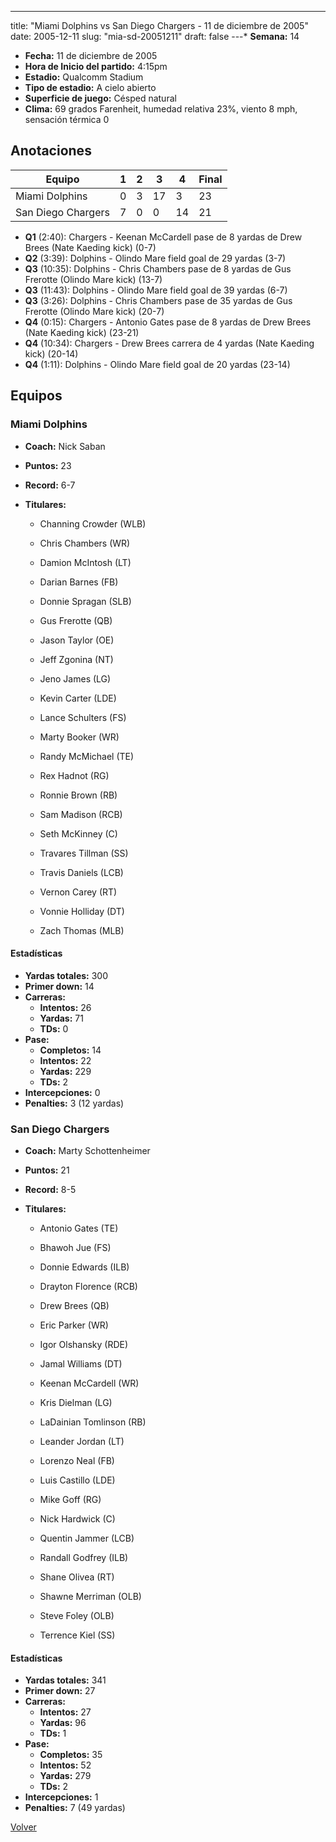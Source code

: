 ---
title: "Miami Dolphins vs San Diego Chargers - 11 de diciembre de 2005"
date: 2005-12-11
slug: "mia-sd-20051211"
draft: false
---* **Semana:** 14
* **Fecha:** 11 de diciembre de 2005
* **Hora de Inicio del partido:** 4:15pm
* **Estadio:** Qualcomm Stadium
* **Tipo de estadio:** A cielo abierto
* **Superficie de juego:** Césped natural
* **Clima:** 69 grados Farenheit, humedad relativa 23%, viento 8 mph, sensación térmica 0




## Anotaciones
| Equipo | 1 | 2 | 3 | 4 | Final |
|--------|---|---|---|---|-------|
| Miami Dolphins  | 0 | 3 | 17 | 3  | 23 |
| San Diego Chargers  | 7 | 0 | 0 | 14  | 21 |
* **Q1** (2:40): Chargers - Keenan McCardell pase de 8 yardas de Drew Brees (Nate Kaeding kick) (0-7)
* **Q2** (3:39): Dolphins - Olindo Mare field goal de 29 yardas (3-7)
* **Q3** (10:35): Dolphins - Chris Chambers pase de 8 yardas de Gus Frerotte (Olindo Mare kick) (13-7)
* **Q3** (11:43): Dolphins - Olindo Mare field goal de 39 yardas (6-7)
* **Q3** (3:26): Dolphins - Chris Chambers pase de 35 yardas de Gus Frerotte (Olindo Mare kick) (20-7)
* **Q4** (0:15): Chargers - Antonio Gates pase de 8 yardas de Drew Brees (Nate Kaeding kick) (23-21)
* **Q4** (10:34): Chargers - Drew Brees carrera de 4 yardas (Nate Kaeding kick) (20-14)
* **Q4** (1:11): Dolphins - Olindo Mare field goal de 20 yardas (23-14)


## Equipos


### Miami Dolphins
* **Coach:** Nick Saban
* **Puntos:** 23
* **Record:** 6-7
* **Titulares:** 

  * Channing Crowder (WLB) 

  * Chris Chambers (WR) 

  * Damion McIntosh (LT) 

  * Darian Barnes (FB) 

  * Donnie Spragan (SLB) 

  * Gus Frerotte (QB) 

  * Jason Taylor (OE) 

  * Jeff Zgonina (NT) 

  * Jeno James (LG) 

  * Kevin Carter (LDE) 

  * Lance Schulters (FS) 

  * Marty Booker (WR) 

  * Randy McMichael (TE) 

  * Rex Hadnot (RG) 

  * Ronnie Brown (RB) 

  * Sam Madison (RCB) 

  * Seth McKinney (C) 

  * Travares Tillman (SS) 

  * Travis Daniels (LCB) 

  * Vernon Carey (RT) 

  * Vonnie Holliday (DT) 

  * Zach Thomas (MLB) 

#### Estadísticas
* **Yardas totales:** 300
* **Primer down:** 14
* **Carreras:**
  * **Intentos:** 26
  * **Yardas:** 71
  * **TDs:** 0
* **Pase:**
  * **Completos:** 14
  * **Intentos:** 22
  * **Yardas:** 229
  * **TDs:** 2
* **Intercepciones:** 0
* **Penalties:** 3 (12 yardas)

### San Diego Chargers
* **Coach:** Marty Schottenheimer
* **Puntos:** 21
* **Record:** 8-5
* **Titulares:** 

  * Antonio Gates (TE) 

  * Bhawoh Jue (FS) 

  * Donnie Edwards (ILB) 

  * Drayton Florence (RCB) 

  * Drew Brees (QB) 

  * Eric Parker (WR) 

  * Igor Olshansky (RDE) 

  * Jamal Williams (DT) 

  * Keenan McCardell (WR) 

  * Kris Dielman (LG) 

  * LaDainian Tomlinson (RB) 

  * Leander Jordan (LT) 

  * Lorenzo Neal (FB) 

  * Luis Castillo (LDE) 

  * Mike Goff (RG) 

  * Nick Hardwick (C) 

  * Quentin Jammer (LCB) 

  * Randall Godfrey (ILB) 

  * Shane Olivea (RT) 

  * Shawne Merriman (OLB) 

  * Steve Foley (OLB) 

  * Terrence Kiel (SS) 

#### Estadísticas
* **Yardas totales:** 341
* **Primer down:** 27
* **Carreras:**
  * **Intentos:** 27
  * **Yardas:** 96
  * **TDs:** 1
* **Pase:**
  * **Completos:** 35
  * **Intentos:** 52
  * **Yardas:** 279
  * **TDs:** 2
* **Intercepciones:** 1
* **Penalties:** 7 (49 yardas)


[Volver](/historia/2005)
